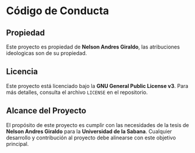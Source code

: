 # Código de Conducta

## Propiedad

Este proyecto es propiedad de **Nelson Andres Giraldo**, las atribuciones ideologicas son de su propiedad.

## Licencia

Este proyecto está licenciado bajo la **GNU General Public License v3**. Para más detalles, consulta el archivo `LICENSE` en el repositorio.

## Alcance del Proyecto

El propósito de este proyecto es cumplir con las necesidades de la tesis de **Nelson Andres Giraldo** para la **Universidad de la Sabana**. Cualquier desarrollo y contribución al proyecto debe alinearse con este objetivo principal.
